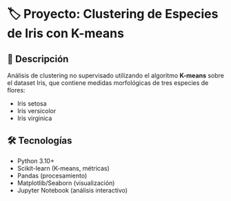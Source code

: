 # 🏷️ Proyecto: Clustering de Especies de Iris con K-means

## 📌 Descripción

Análisis de clustering no supervisado utilizando el algoritmo **K-means** sobre el dataset Iris, que contiene medidas morfológicas de tres especies de flores:

- Iris setosa
- Iris versicolor
- Iris virginica

## 🛠️ Tecnologías

- Python 3.10+
- Scikit-learn (K-means, métricas)
- Pandas (procesamiento)
- Matplotlib/Seaborn (visualización)
- Jupyter Notebook (análisis interactivo)
